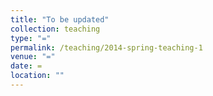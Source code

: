 ```yaml
---
title: "To be updated"
collection: teaching
type: "="
permalink: /teaching/2014-spring-teaching-1
venue: "="
date: =
location: ""
---
```


